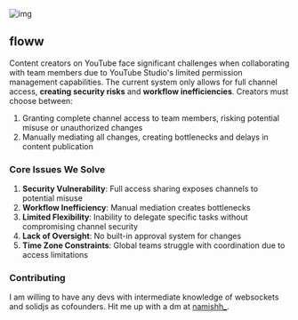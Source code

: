 ![img](https://i.imgur.com/B6vCX19.png)

## floww

Content creators on YouTube face significant challenges when collaborating with team members due to YouTube Studio's limited permission management capabilities. The current system only allows for full channel access, **creating security risks** and **workflow inefficiencies**. Creators must choose between:
1. Granting complete channel access to team members, risking potential misuse or unauthorized changes
2. Manually mediating all changes, creating bottlenecks and delays in content publication

### Core Issues We Solve
1. **Security Vulnerability**: Full access sharing exposes channels to potential misuse
2. **Workflow Inefficiency**: Manual mediation creates bottlenecks
3. **Limited Flexibility**: Inability to delegate specific tasks without compromising channel security
4. **Lack of Oversight**: No built-in approval system for changes
5. **Time Zone Constraints**: Global teams struggle with coordination due to access limitations

### Contributing
I am willing to have any devs with intermediate knowledge of websockets and solidjs as cofounders. Hit me up with a dm at [namishh_](https://x.com/namishh_).
